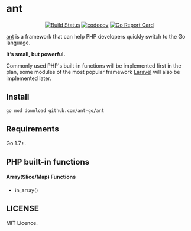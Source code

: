 # ant

<p align="center">
<a href="https://github.com/ant-go/ant/actions"><img src="https://github.com/ant-go/ant/workflows/tests/badge.svg" alt="Build Status"></a>
<a href="https://codecov.io/gh/ant-go/ant"><img src="https://codecov.io/gh/ant-go/ant/branch/main/graph/badge.svg" alt="codecov"></a>
<a href="https://goreportcard.com/report/github.com/ant-go/ant"><img src="https://goreportcard.com/badge/github.com/ant-go/ant" alt="Go Report Card"></a>
</p>

[ant](https://github.com/ant-go/ant) is a framework that can help PHP developers quickly switch to the Go language.

**It’s small, but powerful.**

Commonly used PHP's built-in functions will be implemented first in the plan, some modules of the most popular framework [Laravel](https://laravel.com/) will also be implemented later.

## Install

```bash
go mod download github.com/ant-go/ant
```

## Requirements

Go 1.7+.

## PHP built-in functions

#### Array(Slice/Map) Functions

* in_array()

## LICENSE

MIT Licence.